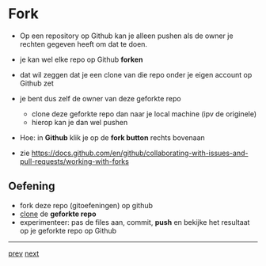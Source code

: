 # Fork 

* Op een repository op Github kan je alleen pushen als de owner je rechten gegeven heeft om dat te doen. 
* je kan wel elke repo op Github **forken** 
* dat wil zeggen dat je een clone van die repo onder je eigen account op Github zet
* je bent dus zelf de owner van deze geforkte repo
  * clone deze geforkte repo dan naar je local machine (ipv de originele)  
  * hierop kan je dan wel pushen  
* Hoe: in **Github** klik je op de **fork button** rechts bovenaan 

* zie https://docs.github.com/en/github/collaborating-with-issues-and-pull-requests/working-with-forks 

## Oefening
* fork deze repo (gitoefeningen) op github
* [clone](03_connect_with_existing_github_repo.md) de **geforkte repo**
* experimenteer: pas de files aan, commit, **push** en bekijke het resultaat op je geforkte repo op Github 


---
[prev](05_push.md)
[next](07_github_pages.md)


